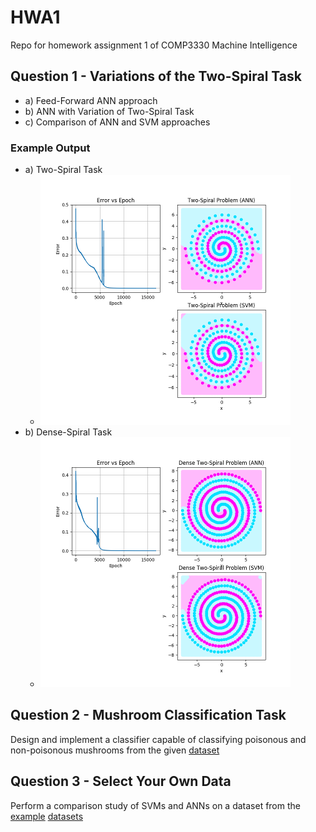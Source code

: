 # HWA1
  Repo for homework assignment 1 of COMP3330 Machine Intelligence

## Question 1 - Variations of the Two-Spiral Task
+ a) Feed-Forward ANN approach
+ b) ANN with Variation of Two-Spiral Task
+ c) Comparison of ANN and SVM approaches

### Example Output
+ a) Two-Spiral Task
    - ![Example output for two-spiral task](./doc/images/Spiral_small.png)
+ b) Dense-Spiral Task
    - ![Example output for dense two-spiral task](./doc/images/Spiral_Dense_small.png)

## Question 2 - Mushroom Classification Task
Design and implement a classifier capable of classifying poisonous and non-poisonous mushrooms from the given [dataset](https://archive.ics.uci.edu/ml/datasets/mushroom)

## Question 3 - Select Your Own Data
Perform a comparison study of SVMs and ANNs on a dataset from the [example](https://www.kaggle.com/datasets) [datasets](https://archive.ics.uci.edu/ml/datasets.html)
